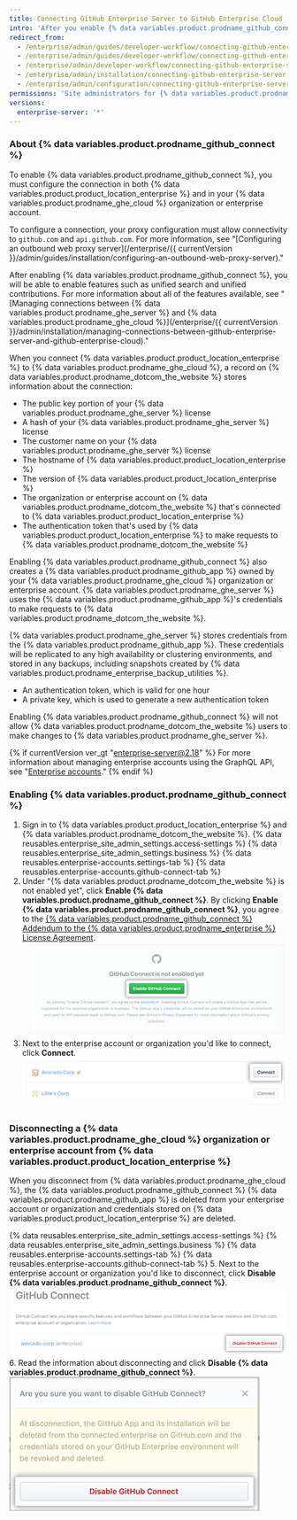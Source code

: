 ```yaml
---
title: Connecting GitHub Enterprise Server to GitHub Enterprise Cloud
intro: 'After you enable {% data variables.product.prodname_github_connect %}, you can share specific features and workflows between {% data variables.product.product_location_enterprise %} and {% data variables.product.prodname_ghe_cloud %}.'
redirect_from:
  - /enterprise/admin/guides/developer-workflow/connecting-github-enterprise-to-github-com/
  - /enterprise/admin/guides/developer-workflow/connecting-github-enterprise-server-to-github-com
  - /enterprise/admin/developer-workflow/connecting-github-enterprise-server-to-githubcom/
  - /enterprise/admin/installation/connecting-github-enterprise-server-to-github-enterprise-cloud
  - /enterprise/admin/configuration/connecting-github-enterprise-server-to-github-enterprise-cloud
permissions: 'Site administrators for {% data variables.product.prodname_ghe_server %} who are also owners of a {% data variables.product.prodname_ghe_cloud %} organization or enterprise account can enable {% data variables.product.prodname_github_connect %}.'
versions:
  enterprise-server: '*'
---
```


### About {% data variables.product.prodname_github_connect %}

To enable {% data variables.product.prodname_github_connect %}, you must configure the connection in both {% data variables.product.product_location_enterprise %} and in your {% data variables.product.prodname_ghe_cloud %} organization or enterprise account.

To configure a connection, your proxy configuration must allow connectivity to `github.com` and `api.github.com`. For more information, see "[Configuring an outbound web proxy server](/enterprise/{{ currentVersion }}/admin/guides/installation/configuring-an-outbound-web-proxy-server)."

After enabling {% data variables.product.prodname_github_connect %}, you will be able to enable features such as unified search and unified contributions. For more information about all of the features available, see "[Managing connections between {% data variables.product.prodname_ghe_server %} and {% data variables.product.prodname_ghe_cloud %}](/enterprise/{{ currentVersion }}/admin/installation/managing-connections-between-github-enterprise-server-and-github-enterprise-cloud)."

When you connect {% data variables.product.product_location_enterprise %} to {% data variables.product.prodname_ghe_cloud %}, a record on {% data variables.product.prodname_dotcom_the_website %} stores information about the connection:
- The public key portion of your {% data variables.product.prodname_ghe_server %} license
- A hash of your {% data variables.product.prodname_ghe_server %} license
- The customer name on your {% data variables.product.prodname_ghe_server %} license
- The hostname of {% data variables.product.product_location_enterprise %}
- The version of {% data variables.product.product_location_enterprise %}
- The organization or enterprise account on {% data variables.product.prodname_dotcom_the_website %} that's connected to {% data variables.product.product_location_enterprise %}
- The authentication token that's used by {% data variables.product.product_location_enterprise %} to make requests to {% data variables.product.prodname_dotcom_the_website %}

Enabling {% data variables.product.prodname_github_connect %} also creates a {% data variables.product.prodname_github_app %} owned by your {% data variables.product.prodname_ghe_cloud %} organization or enterprise account. {% data variables.product.prodname_ghe_server %} uses the {% data variables.product.prodname_github_app %}'s credentials to make requests to {% data variables.product.prodname_dotcom_the_website %}.

{% data variables.product.prodname_ghe_server %} stores credentials from the {% data variables.product.prodname_github_app %}. These credentials will be replicated to any high availability or clustering environments, and stored in any backups, including snapshots created by {% data variables.product.prodname_enterprise_backup_utilities %}.
- An authentication token, which is valid for one hour
- A private key, which is used to generate a new authentication token

Enabling {% data variables.product.prodname_github_connect %} will not allow {% data variables.product.prodname_dotcom_the_website %} users to make changes to {% data variables.product.prodname_ghe_server %}.

{% if currentVersion ver_gt "enterprise-server@2.18" %}
For more information about managing enterprise accounts using the GraphQL API, see "[Enterprise accounts](/v4/guides/managing-enterprise-accounts)."
{% endif %}
### Enabling {% data variables.product.prodname_github_connect %}

1. Sign in to {% data variables.product.product_location_enterprise %} and {% data variables.product.prodname_dotcom_the_website %}.
{% data reusables.enterprise_site_admin_settings.access-settings %}
{% data reusables.enterprise_site_admin_settings.business %}
{% data reusables.enterprise-accounts.settings-tab %}
{% data reusables.enterprise-accounts.github-connect-tab %}
5. Under "{% data variables.product.prodname_dotcom_the_website %} is not enabled yet", click **Enable {% data variables.product.prodname_github_connect %}**. By clicking **Enable {% data variables.product.prodname_github_connect %}**, you agree to the  <a href="/articles/github-connect-addendum-to-the-github-enterprise-license-agreement/" class="dotcom-only">{% data variables.product.prodname_github_connect %} Addendum to the {% data variables.product.prodname_enterprise %} License Agreement</a>.
  ![Enable GitHub Connect button](/assets/images/enterprise/business-accounts/enable-github-connect-button.png)
6. Next to the enterprise account or organization you'd like to connect, click **Connect**.
  ![Connect button next to an enterprise account or business](/assets/images/enterprise/business-accounts/choose-enterprise-or-org-connect.png)

### Disconnecting a {% data variables.product.prodname_ghe_cloud %} organization or enterprise account from {% data variables.product.product_location_enterprise %}

When you disconnect from {% data variables.product.prodname_ghe_cloud %}, the {% data variables.product.prodname_github_connect %} {% data variables.product.prodname_github_app %} is deleted from your enterprise account or organization and credentials stored on {% data variables.product.product_location_enterprise %} are deleted.

{% data reusables.enterprise_site_admin_settings.access-settings %}
{% data reusables.enterprise_site_admin_settings.business %}
{% data reusables.enterprise-accounts.settings-tab %}
{% data reusables.enterprise-accounts.github-connect-tab %}
5. Next to the enterprise account or organization you'd like to disconnect, click **Disable {% data variables.product.prodname_github_connect %}**.
  ![Disable GitHub Connect button next to an enterprise account or organization name](/assets/images/enterprise/business-accounts/disable-github-connect-button.png)
6. Read the information about disconnecting and click **Disable {% data variables.product.prodname_github_connect %}**.
  ![Modal with warning information about disconnecting and confirmation button](/assets/images/enterprise/business-accounts/confirm-disable-github-connect.png)

